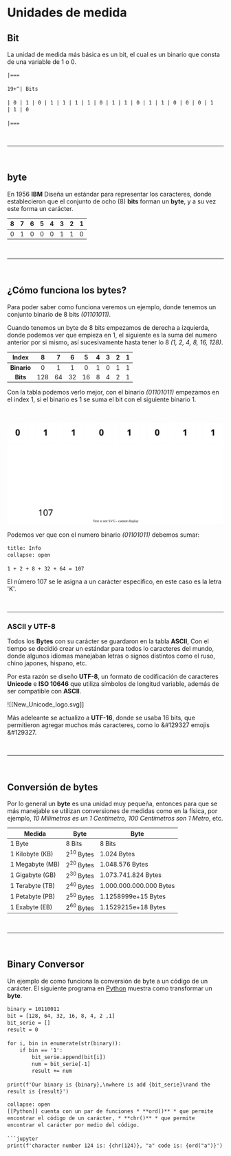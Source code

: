 
# Unidades de medida

## Bit

La unidad de medida más básica es un bit, el cual es un binario que consta de una variable de 1 o 0.

```asciidoc-table
|===

19+^| Bits

| 0 | 1 | 0 | 1 | 1 | 1 | 1 | 0 | 1 | 1 | 0 | 1 | 1 | 0 | 0 | 0 | 1 
| 1 | 0 

|===
```

<br/>

---

<br/>

## byte

En 1956 **IBM** Diseña un estándar para representar los caracteres, donde establecieron que el conjunto de ocho (8) **bits** forman un **byte**, y a su vez este forma un carácter.

|  8  |  7  |  6  |  5  |  4  |  3  |  2  |  1  | 
|:---:|:---:|:---:|:---:|:---:|:---:|:---:|:---:|
|  0  |  1  |  0  |  0  |  0  |  1  |  1  |  0  |

<br/>

---

<br/>

## ¿Cómo funciona los bytes?

Para poder saber como funciona veremos un ejemplo, donde tenemos un conjunto binario de 8 bits *(01101011)*.

Cuando tenemos un byte de 8 bits empezamos de derecha a izquierda, donde podemos ver que empieza en 1, el siguiente es la suma del numero anterior por si mismo, así sucesivamente hasta tener lo 8 *(1, 2, 4, 8, 16, 128)*.

|  **Index**  |  8  |  7  |  6  |  5  |  4  |  3  |  2  |  1  |
|:-----------:|:---:|:---:|:---:|:---:|:---:|:---:|:---:|:---:|
| **Binario** |  0  |  1  |  1  |  0  |  1  |  0  |  1  |  1  |
|  **Bits**   | 128 | 64  | 32  | 16  |  8  |  4  |  2  |  1  |



Con la tabla podemos verlo mejor, con el binario *(01101011)* empezamos en el index 1, si el binario es 1 se suma el bit con el siguiente binario 1.

<br/>

![Diagram.svg](Informatica%20y%20redes/src/Diagram.svg)

Podemos ver que con el numero binario *(01101011)* debemos sumar:
```ad-example
title: Info
collapse: open

1 + 2 + 8 + 32 + 64 = 107

```

El número 107 se le asigna a un carácter especifico, en este caso es la letra 'K'.

<br/>

---

### ASCII y UTF-8
Todos los **Bytes** con su carácter se guardaron en la tabla **ASCII**, Con el tiempo se decidió crear un estándar para todos lo caracteres del mundo, donde algunos idiomas manejaban letras o signos distintos como el ruso, chino japones, hispano, etc.

Por esta razón se diseño **UTF-8**, un formato de codificación de caracteres **Unicode** e **ISO 10646** que utiliza símbolos de longitud variable, además de ser compatible con **ASCII**.

![[New_Unicode_logo.svg]]

Más adeleante se actualizo a **UTF-16**, donde se usaba 16 bits, que permitieron agregar muchos más caracteres, como lo &#129327 emojis &#129327.

<br/>

---

<br/>

## Conversión de bytes

Por lo general un **byte** es una unidad muy pequeña, entonces para que se más manejable se utilizan conversiones de medidas como en la física, por ejemplo, *10 Milímetros es un 1 Centímetro, 100 Centímetros son 1 Metro*, etc.

| Medida          | Byte           | Byte                    |
| --------------- | -------------- | ----------------------- |
| 1 Byte          | 8 Bits         | 8 Bits                  |
| 1 Kilobyte (KB) | $2^{10}$ Bytes | 1.024 Bytes             |
| 1 Megabyte (MB) | $2^{20}$ Bytes | 1.048.576 Bytes         |
| 1 Gigabyte (GB) | $2^{30}$ Bytes | 1.073.741.824 Bytes     |
| 1 Terabyte (TB) | $2^{40}$ Bytes | 1.000.000.000.000 Bytes | 
| 1 Petabyte (PB) | $2^{50}$ Bytes | 1.1258999e+15 Bytes     |
| 1 Exabyte (EB)  | $2^{60}$ Bytes | 1.1529215e+18 Bytes     |

<br/>

---

<br/>

## Binary Conversor

Un ejemplo de como funciona la conversión de byte a un código de un carácter. El siguiente programa en [Python](Python.md) muestra como transformar un **byte**.   

```jupyter {python - binary convertion} 
binary = 10110011
bit = [128, 64, 32, 16, 8, 4, 2 ,1]
bit_serie = []
result = 0

for i, bin in enumerate(str(binary)):
    if bin == '1':
        bit_serie.append(bit[i])
        num = bit_serie[-1]
        result += num

print(f'Our binary is {binary},\nwhere is add {bit_serie}\nand the result is {result}')
```

```ad-tip
collapse: open
[[Python]] cuenta con un par de funciones * **ord()** * que permite encontrar el código de un carácter, * **chr()** * que permite encontrar el carácter por medio del código.

```jupyter
print(f'character number 124 is: {chr(124)}, "a" code is: {ord("a")}')

```

